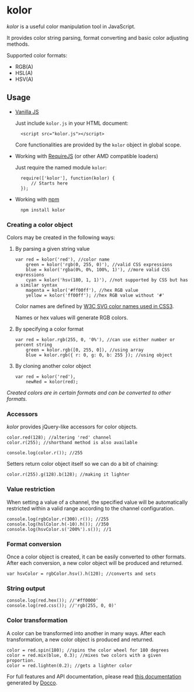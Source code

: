 # kolor

*kolor* is a useful color manipulation tool in JavaScript.

It provides color string parsing, format converting and basic color adjusting methods.

Supported color formats:

*   RGB(A)
*   HSL(A)
*   HSV(A)


## Usage

* [Vanilla JS](http://vanilla-js.com/)

    Just include `kolor.js` in your HTML document:

        <script src="kolor.js"></script>

    Core functionalities are provided by the `kolor` object in global scope.

* Working with [RequireJS](http://requirejs.org/) (or other AMD compatible loaders)

    Just require the named module `kolor`:

        require(['kolor'], function(kolor) {
            // Starts here
        });

* Working with [npm](https://npmjs.org/)

        npm install kolor


### Creating a color object

Colors may be created in the following ways:

1.  By parsing a given string value

        var red = kolor('red'), //color name
            green = kolor('rgb(0, 255, 0)'), //valid CSS expressions
            blue = kolor('rgba(0%, 0%, 100%, 1)'), //more valid CSS expressions
            cyan = kolor('hsv(180, 1, 1)'), //not supported by CSS but has a similar syntax
            magenta = kolor('#ff00ff'), //hex RGB value
            yellow = kolor('ff00ff'); //hex RGB value without '#'

    Color names are defined by [W3C SVG color names used in CSS3](http://www.w3.org/TR/css3-color/#svg-color).

    Names or hex values will generate RGB colors.

2.  By specifying a color format

        var red = kolor.rgb(255, 0, '0%'), //can use either number or percent string
            green = kolor.rgb([0, 255, 0]), //using array
            blue = kolor.rgb({ r: 0, g: 0, b: 255 }); //using object

3.  By cloning another color object

        var red = kolor('red'),
            newRed = kolor(red);

*Created colors are in certain formats and can be converted to other formats.*

### Accessors

*kolor* provides jQuery-like accessors for color objects.

    color.red(128); //altering 'red' channel
    color.r(255); //shorthand method is also available

    console.log(color.r()); //255

Setters return color object itself so we can do a bit of chaining:

    color.r(255).g(128).b(128); //making it lighter

### Value restriction

When setting a value of a channel, the specified value will be automatically restricted within a valid range according to the channel configuration.

    console.log(rgbColor.r(300).r()); //255
    console.log(hslColor.h(-10).h()); //350
    console.log(hsvColor.s('200%').s()); //1

### Format conversion

Once a color object is created, it can be easily converted to other formats. After each conversion, a new color object will be produced and returned.

    var hsvColor = rgbColor.hsv().h(120); //converts and sets

### String output

    console.log(red.hex()); //'#ff0000'
    console.log(red.css()); //'rgb(255, 0, 0)'

### Color transformation

A color can be transformed into another in many ways. After each transformation, a new color object is produced and returned.

    color = red.spin(180); //spins the color wheel for 180 degrees
    color = red.mix(blue, 0.3); //mixes two colors with a given proportion.
    color = red.lighten(0.2); //gets a lighter color


For full features and API documentation, please read [this documentation](http://justineo.github.com/kolor/docs/) generated by [Docco](http://jashkenas.github.com/docco/).
